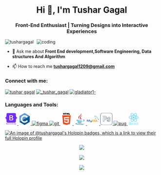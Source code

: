 <h1 align="center">Hi 👋, I'm Tushar Gagal</h1>
<h3 align="center">Front-End Enthusiast | Turning Designs into Interactive Experiences</h3>
<img src="https://cdn.dribbble.com/users/260312/screenshots/2553737/media/55d2ee70677214c6817f561d8901ec67.gif" align="right" alt="coding" width="400" />

<p align="left"> <img src="https://komarev.com/ghpvc/?username=tushargagal&label=Profile%20views&color=0e75b6&style=flat" alt="tushargagal" /> </p>

- 💬 Ask me about **Front End development,Software Engineering, Data structures And Algorithm**

- 📫 How to reach me **tushargagal1209@gmail.com**

<h3 align="left">Connect with me:</h3>
<p align="left">
<a href="https://linkedin.com/in/tushar gagal" target="blank"><img align="center" src="https://raw.githubusercontent.com/rahuldkjain/github-profile-readme-generator/master/src/images/icons/Social/linked-in-alt.svg" alt="tushar gagal" height="30" width="40" /></a>
<a href="https://instagram.com/_tushar_gagal" target="blank"><img align="center" src="https://raw.githubusercontent.com/rahuldkjain/github-profile-readme-generator/master/src/images/icons/Social/instagram.svg" alt="_tushar_gagal" height="30" width="40" /></a>
<a href="https://www.leetcode.com/gladiator1-" target="blank"><img align="center" src="https://raw.githubusercontent.com/rahuldkjain/github-profile-readme-generator/master/src/images/icons/Social/leet-code.svg" alt="gladiator1-" height="30" width="40" /></a>
</p>

<h3 align="left">Languages and Tools:</h3>
<p align="left"> <a href="https://getbootstrap.com" target="_blank" rel="noreferrer"> <img src="https://raw.githubusercontent.com/devicons/devicon/master/icons/bootstrap/bootstrap-plain-wordmark.svg" alt="bootstrap" width="40" height="40"/> </a> <a href="https://www.cprogramming.com/" target="_blank" rel="noreferrer"> <img src="https://raw.githubusercontent.com/devicons/devicon/master/icons/c/c-original.svg" alt="c" width="40" height="40"/> </a> <a href="https://www.figma.com/" target="_blank" rel="noreferrer"> <img src="https://www.vectorlogo.zone/logos/figma/figma-icon.svg" alt="figma" width="40" height="40"/> </a> <a href="https://git-scm.com/" target="_blank" rel="noreferrer"> <img src="https://www.vectorlogo.zone/logos/git-scm/git-scm-icon.svg" alt="git" width="40" height="40"/> </a> <a href="https://www.w3.org/html/" target="_blank" rel="noreferrer"> <img src="https://raw.githubusercontent.com/devicons/devicon/master/icons/html5/html5-original-wordmark.svg" alt="html5" width="40" height="40"/> </a> <a href="https://www.java.com" target="_blank" rel="noreferrer"> <img src="https://raw.githubusercontent.com/devicons/devicon/master/icons/java/java-original.svg" alt="java" width="40" height="40"/> </a> <a href="https://www.mysql.com/" target="_blank" rel="noreferrer"> <img src="https://raw.githubusercontent.com/devicons/devicon/master/icons/mysql/mysql-original-wordmark.svg" alt="mysql" width="40" height="40"/> </a> <a href="https://www.photoshop.com/en" target="_blank" rel="noreferrer"> <img src="https://raw.githubusercontent.com/devicons/devicon/master/icons/photoshop/photoshop-line.svg" alt="photoshop" width="40" height="40"/> </a> <a href="https://pugjs.org" target="_blank" rel="noreferrer"> <img src="https://cdn.worldvectorlogo.com/logos/pug.svg" alt="pug" width="40" height="40"/> </a> <a href="https://reactjs.org/" target="_blank" rel="noreferrer"> <img src="https://raw.githubusercontent.com/devicons/devicon/master/icons/react/react-original-wordmark.svg" alt="react" width="40" height="40"/> </a> </p>

[![An image of @tushargagal's Holopin badges, which is a link to view their full Holopin profile](https://holopin.me/tushargagal)](https://holopin.io/@tushargagal)

<p align="center"><img src="https://github-readme-stats.vercel.app/api/top-langs/?username=tushargagal&layout=compact&hide=TSQL&theme=chartreuse-dark"></p>
<p align="center" ><img src="https://github-readme-stats.vercel.app/api?username=tushargagal&count_private=true&show_icons=true&&theme=chartreuse-dark&include_all_commits=true" width="400"></p> 
<p align="center" ><img src="https://github-readme-streak-stats.herokuapp.com/?user=tushargagal&theme=chartreuse-dark"></p>
